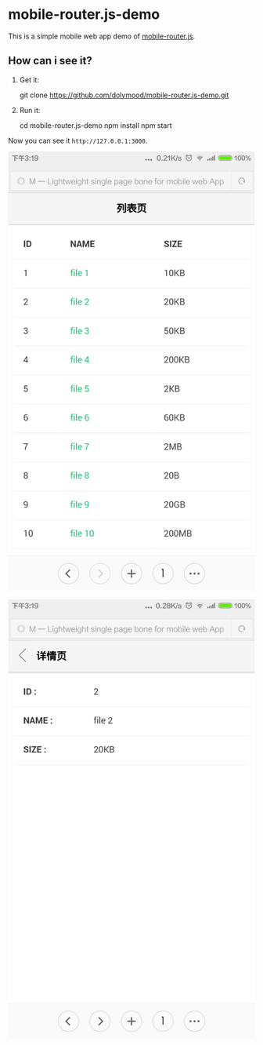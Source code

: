 # mobile-router.js-demo

This is a simple mobile web app demo of [mobile-router.js](https://github.com/dolymood/mobile-router.js).

## How can i see it?

1) Get it:

	git clone https://github.com/dolymood/mobile-router.js-demo.git

2) Run it:
	
	cd mobile-router.js-demo
	npm install
	npm start

Now you can see it `http://127.0.0.1:3000`.

![list](https://github.com/dolymood/mobile-router.js-demo/raw/master/fakeData/list.png)

![detail](https://github.com/dolymood/mobile-router.js-demo/raw/master/fakeData/detail.png)
